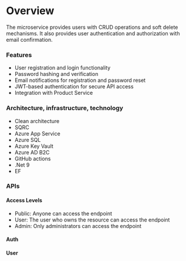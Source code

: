 # Overview

The microservice provides users with CRUD operations and soft delete mechanisms. It also provides user authentication and authorization with email confirmation.

### Features
- User registration and login functionality
- Password hashing and verification 
- Email notifications for registration and password reset
- JWT-based authentication for secure API access
- Integration with Product Service 

### Architecture, infrastructure, technology
- Clean architecture
- SQRC
- Azure App Service
- Azure SQL
- Azure Key Vault
- Azure AD B2C
- GitHub actions
- .Net 9
- EF


### APIs

#### Access Levels
- Public: Anyone can access the endpoint
- User: The user who owns the resource can access the endpoint
- Admin: Only administrators can access the endpoint

#### Auth 


#### User

